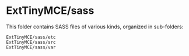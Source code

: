 # ExtTinyMCE/sass

This folder contains SASS files of various kinds, organized in sub-folders:

    ExtTinyMCE/sass/etc
    ExtTinyMCE/sass/src
    ExtTinyMCE/sass/var
